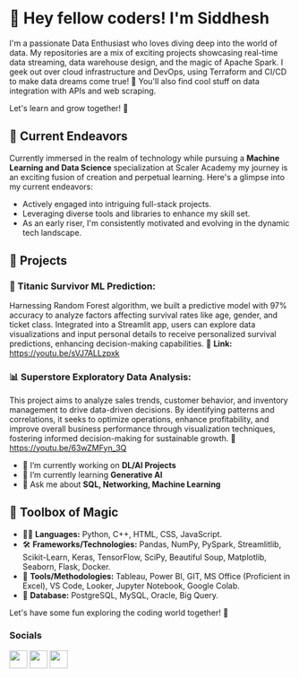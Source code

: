 👋 Hey fellow coders! I'm Siddhesh
================================================================================================================================

I'm a passionate Data Enthusiast who loves diving deep into the world of data. 
My repositories are a mix of exciting projects showcasing real-time data streaming, data warehouse design, and the magic of Apache Spark. I geek out over cloud infrastructure and DevOps, using Terraform and CI/CD to make data dreams come true! 🌟 You'll also find cool stuff on data integration with APIs and web scraping. 

Let's learn and grow together! 🚀 

## 🔭 Current Endeavors 
Currently immersed in the realm of technology while pursuing a **Machine Learning and Data Science** specialization at Scaler Academy my journey is an exciting fusion of creation and perpetual learning. Here's a glimpse into my current endeavors:

- Actively engaged into intriguing full-stack projects.
- Leveraging diverse tools and libraries to enhance my skill set.
- As an early riser, I'm consistently motivated and evolving in the dynamic tech landscape.

## 🎥 Projects
### 🚢 Titanic Survivor ML Prediction: 
Harnessing Random Forest algorithm, we built a predictive model with 97% accuracy to analyze factors affecting survival rates like age, gender, and ticket class. Integrated into a Streamlit app, users can explore data visualizations and input personal details to receive personalized survival predictions, enhancing decision-making capabilities.
  🔶 **Link:** https://youtu.be/sVJ7ALLzpxk
### 📊 Superstore Exploratory Data Analysis:
This project aims to analyze sales trends, customer behavior, and inventory management to drive data-driven decisions. By identifying patterns and correlations, it seeks to optimize operations, enhance profitability, and improve overall business performance through visualization techniques, fostering informed decision-making for sustainable growth.
  🔶 https://youtu.be/63wZMFyn_3Q
    
- 🔭 I’m currently working on **DL/AI Projects**
- 🌱 I’m currently learning **Generative AI**
- 💬 Ask me about **SQL, Networking, Machine Learning**


## 🔧 Toolbox of Magic
- 🧙‍♂️ **Languages:** Python, C++, HTML, CSS, JavaScript.
- 🛠️ **Frameworks/Technologies:** Pandas, NumPy, PySpark, Streamlitlib, Scikit-Learn, Keras, TensorFlow, SciPy, Beautiful Soup, Matplotlib, Seaborn, Flask, Docker.
- 🧰 **Tools/Methodologies:** Tableau, Power BI, GIT, MS Office (Proficient in Excel), VS Code, Looker, Jupyter Notebook, Google Colab.
- 📀 **Database:**	PostgreSQL, MySQL, Oracle, Big Query.

Let's have some fun exploring the coding world together! 🚀

### Socials

<p align="left"><a href="https://www.youtube.com/c/tecknowcode" target="_blank" rel="noreferrer"><img src="https://raw.githubusercontent.com/danielcranney/readme-generator/main/public/icons/socials/youtube.svg" width="32" height="32" /></a> <a href="https://discord.com/users/Tecknowcode" target="_blank" rel="noreferrer"><img src="https://raw.githubusercontent.com/danielcranney/readme-generator/main/public/icons/socials/discord.svg" width="32" height="32" /></a> <a href="https://www.github.com/candobettercode" target="_blank" rel="noreferrer"><img src="https://raw.githubusercontent.com/danielcranney/readme-generator/main/public/icons/socials/github.svg" width="32" height="32" /></a> </p>
